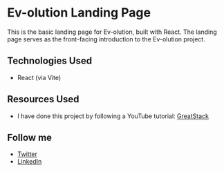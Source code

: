 # Ev-olution Landing Page

This is the basic landing page for Ev-olution, built with React. The landing page serves as the front-facing introduction to the Ev-olution project.

## Technologies Used

- React (via Vite)

## Resources Used

- I have done this project by following a YouTube tutorial: [GreatStack](https://www.youtube.com/watch?v=aKByHmd6unc&list=PLjwm_8O3suyMMs7kfDD-p-yIhlmEgJkDj&index=12)

## Follow me

- [Twitter](https://x.com/65_vinay)
- [LinkedIn](https://www.linkedin.com/in/vinay-rajaikar-828274305/)
